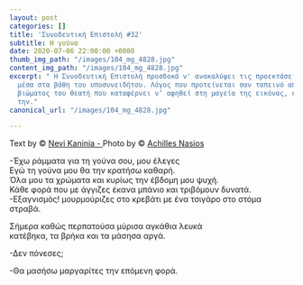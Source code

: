 ```yaml
---
layout: post
categories: []
title: 'Συνοδευτική Επιστολή #32'
subtitle: Η γούνα
date: 2020-07-06 22:00:00 +0000
thumb_img_path: "/images/104_mg_4828.jpg"
content_img_path: "/images/104_mg_4828.jpg"
excerpt: " Η Συνοδευτική Επιστολή προσδοκά ν' ανακαλύψει τις προεκτάσεις της εικόνας
  μέσα στα βάθη του υποσυνειδήτου. Λόγος που προτείνεται σαν ταπεινό απαύγασμα του
  βιώματος του θεατή που καταφέρνει ν’ αφηθεί στη μαγεία της εικόνας, επαναδημιουργώντας
  την."
canonical_url: "/images/104_mg_4828.jpg"

---
```

Text by © <a href="https://www.facebook.com/nevi.kaninia" target="blank">Nevi Kaninia - </a>Photo by © <a href="https://anikon.org/" target="blank">Achilles Nasios</a>

\-Έχω ράμματα για τη γούνα σου, μου έλεγες  
Εγώ τη γούνα μου θα την κρατήσω καθαρή.  
Όλα μου τα χρώματα και κυρίως την έβδομη μου ψυχή.  
Κάθε φορά που με άγγιζες έκανα μπάνιο και τριβόμουν δυνατά.  
\-Εξαγνισμός! μουρμούριζες στο κρεβάτι με ένα τσιγάρο στο στόμα στραβά.

Σήμερα καθώς περπατούσα μύρισα αγκάθια λευκά  
κατέβηκα, τα βρήκα και τα μάσησα αργά.

\-Δεν πόνεσες;

\-Θα μασήσω μαργαρίτες την επόμενη φορά.